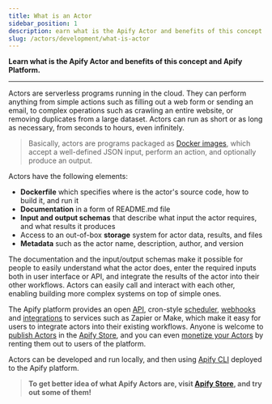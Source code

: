 ```yaml
---
title: What is an Actor
sidebar_position: 1
description: earn what is the Apify Actor and benefits of this concept and Apify Platform.
slug: /actors/development/what-is-actor
---
```


**Learn what is the Apify Actor and benefits of this concept and Apify Platform.**

---

Actors are serverless programs running in the cloud. They can perform anything from simple actions such as filling out a web form or sending an email, to complex operations such as crawling an entire website, or removing duplicates from a large dataset. Actors can run as short or as long as necessary, from seconds to hours, even infinitely.

> Basically, actors are programs packaged as [Docker images](https://hub.docker.com/), which accept a well-defined JSON input, perform an action, and optionally produce an output.

Actors have the following elements:

- **Dockerfile** which specifies where is the actor's source code, how to build it, and run it
- **Documentation** in a form of README.md file
- **Input and output schemas** that describe what input the actor requires, and what results it produces
- Access to an out-of-box **storage** system for actor data, results, and files
- **Metadata** such as the actor name, description, author, and version

The documentation and the input/output schemas make it possible for people to easily understand what the actor does, enter the required inputs both in user interface or API, and integrate the results of the actor into their other workflows. Actors can easily call and interact with each other, enabling building more complex systems on top of simple ones.

The Apify platform provides an open [API](/api/v2), cron-style [scheduler](../schedules), [webhooks]('../../integrations/webhooks) and [integrations](../../integrations) to services such as Zapier or Make, which make it easy for users to integrate actors into their existing workflows. Anyone is welcome to [publish Actors](/platform/actors/publishing) in the [Apify Store](https://apify.com/store), and you can even [monetize your Actors](/platform/actors/publishing/monetize) by renting them out to users of the platform.

Actors can be developed and run locally, and then using [Apify CLI](/cli) deployed to the Apify platform.

> **To get better idea of what Apify Actors are, visit [Apify Store](https://apify.com/store), and try out some of them!**

